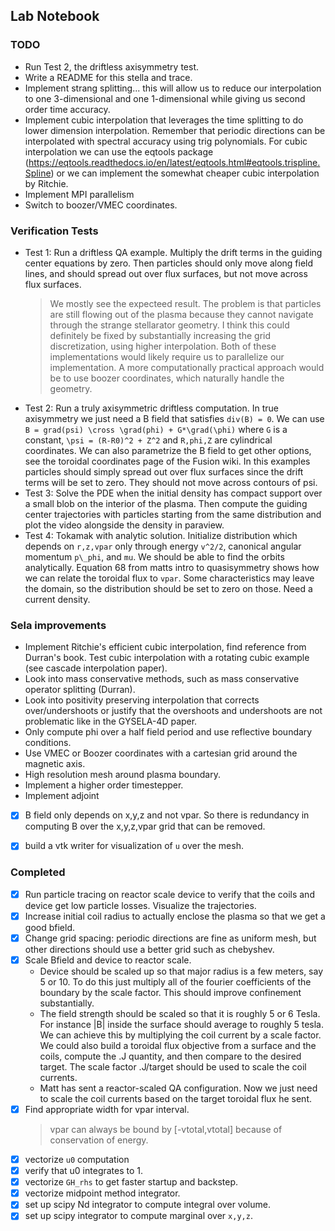 
## Lab Notebook


### TODO
- Run Test 2, the driftless axisymmetry test.
- Write a README for this stella and trace.
- Implement strang splitting... this will allow us to reduce our interpolation to one 3-dimensional and one 1-dimensional while giving us second order time accuracy.
- Implement cubic interpolation that leverages the time splitting to do lower dimension interpolation. Remember that periodic directions can be interpolated with spectral accuracy using trig polynomials. For cubic interpolation we can use the eqtools package (https://eqtools.readthedocs.io/en/latest/eqtools.html#eqtools.trispline.Spline) or we can implement the somewhat cheaper cubic interpolation by Ritchie.
- Implement MPI parallelism
- Switch to boozer/VMEC coordinates.


### Verification Tests
- Test 1: Run a driftless QA example. Multiply the drift terms in the guiding center equations by zero. Then particles 
  should only move along field lines, and should spread out over flux surfaces, but not move across flux surfaces.
    > We mostly see the expecteed result. The problem is that particles are still flowing out of the plasma because
      they cannot navigate through the strange stellarator geometry. I think this could definitely be fixed by
      substantially increasing the grid discretization, using higher interpolation. Both of these implementations
      would likely require us to parallelize our implementation. A more computationally practical approach would
      be to use boozer coordinates, which naturally handle the geometry.
- Test 2: Run a truly axisymmetric driftless computation. In true axisymmetry we just need a B field that satisfies 
  `div(B) = 0`. We can use `B = grad(psi) \cross \grad(phi) + G*\grad(\phi)` where `G` is a constant,
  `\psi = (R-R0)^2 + Z^2` and `R,phi,Z` are cylindrical coordinates. We can also parametrize the B field to 
   get other options, see the toroidal coordinates page of the Fusion wiki. In this examples particles should 
   simply spread out over flux surfaces since the drift terms will be set to zero. 
   They should not move across contours of psi.
- Test 3: Solve the PDE when the initial density has compact support over a small blob on the interior of 
  the plasma. Then compute the guiding center trajectories with particles starting from the same distribution and
  plot the video alongside the density in paraview.
- Test 4: Tokamak with analytic solution. Initialize distribution which depends on `r,z,vpar` only through energy `v^2/2`, canonical angular momentum `p\_phi`, and `mu`. We should be able to find the orbits analytically. Equation 68 from matts intro to quasisymmetry shows how we can relate the toroidal flux to `vpar`. Some characteristics may leave the domain, so the distribution should be set to zero on those. Need a current density.


### Sela improvements
- Implement Ritchie's efficient cubic interpolation, find reference from Durran's book. Test cubic interpolation with a rotating cubic example (see cascade interpolation paper).
- Look into mass conservative methods, such as mass conservative operator splitting (Durran).
- Look into positivity preserving interpolation that corrects over/undershoots or justify that the 
  overshoots and undershoots are not problematic like in the GYSELA-4D paper.
- Only compute phi over a half field period and use reflective boundary conditions.
- Use VMEC or Boozer coordinates with a cartesian grid around the magnetic axis.
- High resolution mesh around plasma boundary.
- Implement a higher order timestepper.
- Implement adjoint
- [x] B field only depends on x,y,z and not vpar. So there is redundancy in computing B over the x,y,z,vpar grid that can be removed.
- [x] build a vtk writer for visualization of `u` over the mesh.


### Completed
- [x] Run particle tracing on reactor scale device to verify that the coils and device get low particle losses. Visualize the trajectories. 
- [x] Increase initial coil radius to actually enclose the plasma so that we get a good bfield.
- [x] Change grid spacing: periodic directions are fine as uniform mesh, but other directions should use a better grid such as chebyshev.
- [x] Scale Bfield and device to reactor scale.
    - Device should be scaled up so that major radius is a few meters, say 5 or 10. To do this just multiply all of       the fourier coefficients of the boundary by the scale factor. This should improve confinement substantially.
    - The field strength should be scaled so that it is roughly 5 or 6 Tesla. For instance |B| inside the surface 
      should average to roughly 5 tesla. We can achieve this by multiplying the coil current by a scale factor.
      We could also build a toroidal flux objective from a surface and the coils, compute the .J quantity, and then
      compare to the desired target. The scale factor .J/target should be used to scale the coil currents.
    - Matt has sent a reactor-scaled QA configuration. Now we just need to scale the coil currents based on the
      target toroidal flux he sent.
- [x] Find appropriate width for vpar interval.
    > vpar can always be bound by [-vtotal,vtotal] because of conservation of energy. 
- [x] vectorize `u0` computation 
- [x] verify that u0 integrates to 1.
- [x] vectorize `GH_rhs` to get faster startup and backstep.
- [x] vectorize midpoint method integrator.
- [x] set up scipy Nd integrator to compute integral over volume.
- [x] set up scipy integrator to compute marginal over `x,y,z`.

